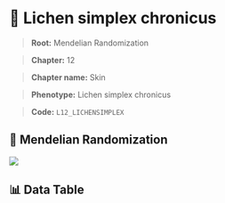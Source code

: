 # 🧪 Lichen simplex chronicus

> **Root:** Mendelian Randomization

> **Chapter:** 12  

> **Chapter name:** Skin

> **Phenotype:** Lichen simplex chronicus  

> **Code:** `L12_LICHENSIMPLEX`

## 🧬 Mendelian Randomization  

<img src="/MR/Figures/Forward/L12_LICHENSIMPLEX.png"/>

## 📊 Data Table

<CsvTableMRF src="/public/MR/Data/Forward/L12_LICHENSIMPLEX.csv"/>
